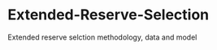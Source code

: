 Extended-Reserve-Selection
==========================

Extended reserve selction methodology, data and model
